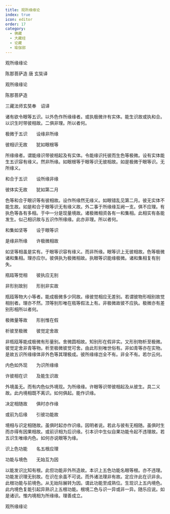 ```yaml
---
title: 观所缘缘论
index: true
icon: editor
order: 17
category:
  - 佛藏
  - 大藏经
  - 论藏
  - 瑜伽部
---
```


  观所缘缘论  

陈那菩萨造  唐 玄奘译  

观所缘缘论  

陈那菩萨造  

三藏法师玄奘奉　诏译  

诸有欲令眼等五识。以外色作所缘缘者。或执极微许有实体。能生识故或执和合。以识生时带彼相故。二俱非理。所以者何。  

极微于五识　　设缘非所缘  

彼相识无故　　犹如眼根等  

所缘缘者。谓能缘识带彼相起及有实体。令能缘识托彼而生色等极微。设有实体能生五识容有缘义。然非所缘。如眼根等于眼等识无彼相故。如是极微于眼等识。无所缘义。  

和合于五识　　设所缘非缘  

彼体实无故　　犹如第二月  

色等和合于眼识等有彼相故。设作所缘然无缘义。如眼错乱见第二月。彼无实体不能生故。如是和合于眼等识无有缘义故。外二事于所缘缘互阙一支。俱不应理。有执色等各有多相。于中一分是现量境故。诸极微相资各有一和集相。此相实有各能发生。似己相识故与五识作所缘缘。此亦非理。所以者何。  

和集如坚等　　设于眼等识  

是缘非所缘　　许极微相故  

如坚等相虽是实有。于眼等识容有缘义。而非所缘。眼等识上无彼相故。色等极微诸和集相。理亦应尔。彼俱执为极微相故。执眼等识能缘极微。诸和集相复有别失。  

瓶瓯等觉相　　彼执应无别  

非形别故别　　形别非实故  

瓶瓯等物大小等者。能成极微多少同故。缘彼觉相应无差别。若谓彼物形相别故觉相别者。理亦不然。顶等别形唯在瓶等假法上有。非极微故彼不应执。极微亦有差别形相所以者何。  

极微量等故　　形别惟在假  

析彼至极微　　彼觉定舍故  

非瓶瓯等能成极微有形量别。舍微圆相故。知别形在假非实。又形别物析至极微。彼觉定舍非青等物。析至极微彼觉可舍。由此形别唯世俗有。非如青等亦在实物。是故五识所缘缘体非外色等其理极成。彼所缘缘岂全不有。非全不有。若尔云何。  

内色如外现　　为识所缘缘  

许彼相在识　　及能生识故  

外境虽无。而有内色似外境现。为所缘缘。许眼等识带彼相起及从彼生。具二义故。此内境相既不离识。如何俱起。能作识缘。  

决定相随故　　俱时亦作缘  

或前为后缘　　引彼功能故  

境相与识定相随故。虽俱时起亦作识缘。因明者说。若此与彼有无相随。虽俱时生而亦得有因果相故。或前识相为后识缘。引本识中生似自果功能令起不违理故。若五识生唯缘内色。如何亦说眼等为缘。  

识上色功能　　名五根应理  

功能与境色　　无始互为因  

以能发识比知有根。此但功能非外所造故。本识上五色功能名眼等根。亦不违理。功能发识理无别故。在识在余虽不可说。而外诸法理非有故。定应许此在识非余。此根功能与前境色。从无始际展转为因。谓此功能至成熟位。生现识上五内境色。此内境色复能引起异熟识上五根功能。根境二色与识一异或非一异。随乐应说。如是诸识。惟内境相为所缘缘。理善成立。  

观所缘缘论  
